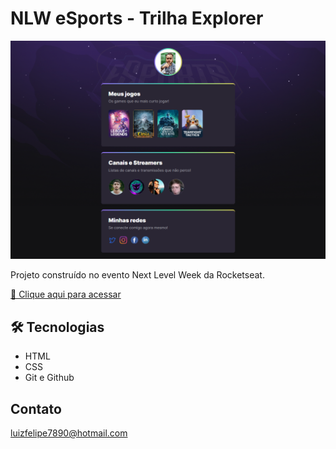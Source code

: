 # NLW eSports - Trilha Explorer

![preview](./.github/preview.png)

Projeto construído no evento Next Level Week da Rocketseat.

[🔗 Clique aqui para acessar](https://luizfelipe7.github.io/nlw-esports-explorer/)

## 🛠 Tecnologias

- HTML
- CSS
- Git e Github

## Contato

luizfelipe7890@hotmail.com
